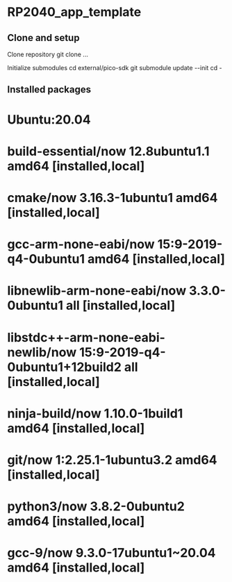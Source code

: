 # RP2040_app_template

## Clone and setup
Clone repository
git clone ...

Initialize submodules
cd external/pico-sdk
git submodule update --init
cd -



## Installed packages

# Ubuntu:20.04
# build-essential/now 12.8ubuntu1.1 amd64 [installed,local]
# cmake/now 3.16.3-1ubuntu1 amd64 [installed,local]
# gcc-arm-none-eabi/now 15:9-2019-q4-0ubuntu1 amd64 [installed,local]
# libnewlib-arm-none-eabi/now 3.3.0-0ubuntu1 all [installed,local]
# libstdc++-arm-none-eabi-newlib/now 15:9-2019-q4-0ubuntu1+12build2 all [installed,local]
# ninja-build/now 1.10.0-1build1 amd64 [installed,local]
# git/now 1:2.25.1-1ubuntu3.2 amd64 [installed,local]
# python3/now 3.8.2-0ubuntu2 amd64 [installed,local]
# gcc-9/now 9.3.0-17ubuntu1~20.04 amd64 [installed,local]
